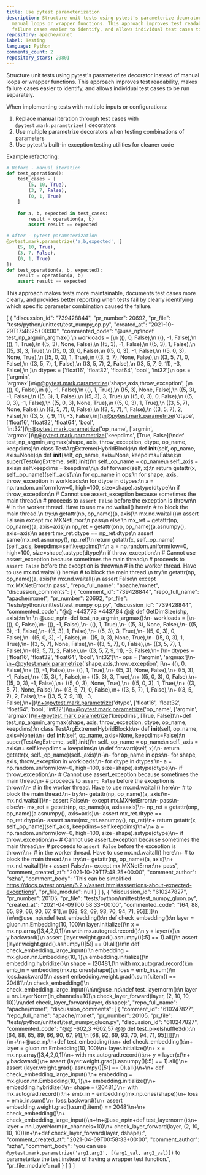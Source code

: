 ```yaml
---
title: Use pytest parameterization
description: Structure unit tests using pytest's parameterize decorator instead of
  manual loops or wrapper functions. This approach improves test readability, makes
  failure cases easier to identify, and allows individual test cases to be run separately.
repository: apache/mxnet
label: Testing
language: Python
comments_count: 2
repository_stars: 20801
---
```


Structure unit tests using pytest's parameterize decorator instead of manual loops or wrapper functions. This approach improves test readability, makes failure cases easier to identify, and allows individual test cases to be run separately.

When implementing tests with multiple inputs or configurations:

1. Replace manual iteration through test cases with `@pytest.mark.parametrize()` decorators
2. Use multiple parametrize decorators when testing combinations of parameters
3. Use pytest's built-in exception testing utilities for cleaner code

Example refactoring:

```python
# Before - manual iteration
def test_operation():
    test_cases = [
        (5, 10, True),
        (3, 7, False),
        (0, 1, True)
    ]
    
    for a, b, expected in test_cases:
        result = operation(a, b)
        assert result == expected

# After - pytest parameterization
@pytest.mark.parametrize('a,b,expected', [
    (5, 10, True),
    (3, 7, False),
    (0, 1, True)
])
def test_operation(a, b, expected):
    result = operation(a, b)
    assert result == expected
```

This approach makes tests more maintainable, documents test cases more clearly, and provides better reporting when tests fail by clearly identifying which specific parameter combination caused the failure.


[
  {
    "discussion_id": "739428844",
    "pr_number": 20692,
    "pr_file": "tests/python/unittest/test_numpy_op.py",
    "created_at": "2021-10-29T17:48:25+00:00",
    "commented_code": "@use_np\ndef test_np_argmin_argmax():\n    workloads = [\n        ((), 0, False),\n        ((), -1, False),\n        ((), 1, True),\n        ((5, 3), None, False),\n        ((5, 3), -1, False),\n        ((5, 3), 1, False),\n        ((5, 3), 3, True),\n        ((5, 0, 3), 0, False),\n        ((5, 0, 3), -1, False),\n        ((5, 0, 3), None, True),\n        ((5, 0, 3), 1, True),\n        ((3, 5, 7), None, False),\n        ((3, 5, 7), 0, False),\n        ((3, 5, 7), 1, False),\n        ((3, 5, 7), 2, False),\n        ((3, 5, 7, 9, 11), -3, False),\n    ]\n    dtypes = ['float16', 'float32', 'float64', 'bool', 'int32']\n    ops = ['argmin', 'argmax']\n\n@pytest.mark.parametrize('shape,axis,throw_exception', [\n    ((), 0, False),\n    ((), -1, False),\n    ((), 1, True),\n    ((5, 3), None, False),\n    ((5, 3), -1, False),\n    ((5, 3), 1, False),\n    ((5, 3), 3, True),\n    ((5, 0, 3), 0, False),\n    ((5, 0, 3), -1, False),\n    ((5, 0, 3), None, True),\n    ((5, 0, 3), 1, True),\n    ((3, 5, 7), None, False),\n    ((3, 5, 7), 0, False),\n    ((3, 5, 7), 1, False),\n    ((3, 5, 7), 2, False),\n    ((3, 5, 7, 9, 11), -3, False),\n])\n@pytest.mark.parametrize('dtype', ['float16', 'float32', 'float64', 'bool', 'int32'])\n@pytest.mark.parametrize('op_name', ['argmin', 'argmax'])\n@pytest.mark.parametrize('keepdims', [True, False])\ndef test_np_argmin_argmax(shape, axis, throw_exception, dtype, op_name, keepdims):\n    class TestArgExtreme(HybridBlock):\n        def __init__(self, op_name, axis=None):\n        def __init__(self, op_name, axis=None, keepdims=False):\n            super(TestArgExtreme, self).__init__()\n            self._op_name = op_name\n            self._axis = axis\n            self.keepdims = keepdims\n\n        def forward(self, x):\n            return getattr(x, self._op_name)(self._axis)\n\n    for op_name in ops:\n        for shape, axis, throw_exception in workloads:\n            for dtype in dtypes:\n                a = np.random.uniform(low=0, high=100, size=shape).astype(dtype)\n                if throw_exception:\n                    # Cannot use assert_exception because sometimes the main thread\n                    # proceeds to `assert False` before the exception is thrown\n                    # in the worker thread. Have to use mx.nd.waitall() here\n                    # to block the main thread.\n                    try:\n                        getattr(np, op_name)(a, axis)\n                        mx.nd.waitall()\n                        assert False\n                    except mx.MXNetError:\n                        pass\n                else:\n                    mx_ret = getattr(np, op_name)(a, axis=axis)\n                    np_ret = getattr(onp, op_name)(a.asnumpy(), axis=axis)\n                    assert mx_ret.dtype == np_ret.dtype\n                    assert same(mx_ret.asnumpy(), np_ret)\n            return getattr(x, self._op_name)(self._axis, keepdims=self.keepdims)\n\n    a = np.random.uniform(low=0, high=100, size=shape).astype(dtype)\n    if throw_exception:\n        # Cannot use assert_exception because sometimes the main thread\n        # proceeds to `assert False` before the exception is thrown\n        # in the worker thread. Have to use mx.nd.waitall() here\n        # to block the main thread.\n        try:\n            getattr(np, op_name)(a, axis)\n            mx.nd.waitall()\n            assert False\n        except mx.MXNetError:\n            pass",
    "repo_full_name": "apache/mxnet",
    "discussion_comments": [
      {
        "comment_id": "739428844",
        "repo_full_name": "apache/mxnet",
        "pr_number": 20692,
        "pr_file": "tests/python/unittest/test_numpy_op.py",
        "discussion_id": "739428844",
        "commented_code": "@@ -4437,73 +4437,84 @@ def GetDimSize(shp, axis):\n \n \n @use_np\n-def test_np_argmin_argmax():\n-    workloads = [\n-        ((), 0, False),\n-        ((), -1, False),\n-        ((), 1, True),\n-        ((5, 3), None, False),\n-        ((5, 3), -1, False),\n-        ((5, 3), 1, False),\n-        ((5, 3), 3, True),\n-        ((5, 0, 3), 0, False),\n-        ((5, 0, 3), -1, False),\n-        ((5, 0, 3), None, True),\n-        ((5, 0, 3), 1, True),\n-        ((3, 5, 7), None, False),\n-        ((3, 5, 7), 0, False),\n-        ((3, 5, 7), 1, False),\n-        ((3, 5, 7), 2, False),\n-        ((3, 5, 7, 9, 11), -3, False),\n-    ]\n-    dtypes = ['float16', 'float32', 'float64', 'bool', 'int32']\n-    ops = ['argmin', 'argmax']\n-\n+@pytest.mark.parametrize('shape,axis,throw_exception', [\n+    ((), 0, False),\n+    ((), -1, False),\n+    ((), 1, True),\n+    ((5, 3), None, False),\n+    ((5, 3), -1, False),\n+    ((5, 3), 1, False),\n+    ((5, 3), 3, True),\n+    ((5, 0, 3), 0, False),\n+    ((5, 0, 3), -1, False),\n+    ((5, 0, 3), None, True),\n+    ((5, 0, 3), 1, True),\n+    ((3, 5, 7), None, False),\n+    ((3, 5, 7), 0, False),\n+    ((3, 5, 7), 1, False),\n+    ((3, 5, 7), 2, False),\n+    ((3, 5, 7, 9, 11), -3, False),\n+])\n+@pytest.mark.parametrize('dtype', ['float16', 'float32', 'float64', 'bool', 'int32'])\n+@pytest.mark.parametrize('op_name', ['argmin', 'argmax'])\n+@pytest.mark.parametrize('keepdims', [True, False])\n+def test_np_argmin_argmax(shape, axis, throw_exception, dtype, op_name, keepdims):\n     class TestArgExtreme(HybridBlock):\n-        def __init__(self, op_name, axis=None):\n+        def __init__(self, op_name, axis=None, keepdims=False):\n             super(TestArgExtreme, self).__init__()\n             self._op_name = op_name\n             self._axis = axis\n+            self.keepdims = keepdims\n \n         def forward(self, x):\n-            return getattr(x, self._op_name)(self._axis)\n-\n-    for op_name in ops:\n-        for shape, axis, throw_exception in workloads:\n-            for dtype in dtypes:\n-                a = np.random.uniform(low=0, high=100, size=shape).astype(dtype)\n-                if throw_exception:\n-                    # Cannot use assert_exception because sometimes the main thread\n-                    # proceeds to `assert False` before the exception is thrown\n-                    # in the worker thread. Have to use mx.nd.waitall() here\n-                    # to block the main thread.\n-                    try:\n-                        getattr(np, op_name)(a, axis)\n-                        mx.nd.waitall()\n-                        assert False\n-                    except mx.MXNetError:\n-                        pass\n-                else:\n-                    mx_ret = getattr(np, op_name)(a, axis=axis)\n-                    np_ret = getattr(onp, op_name)(a.asnumpy(), axis=axis)\n-                    assert mx_ret.dtype == np_ret.dtype\n-                    assert same(mx_ret.asnumpy(), np_ret)\n+            return getattr(x, self._op_name)(self._axis, keepdims=self.keepdims)\n+\n+    a = np.random.uniform(low=0, high=100, size=shape).astype(dtype)\n+    if throw_exception:\n+        # Cannot use assert_exception because sometimes the main thread\n+        # proceeds to `assert False` before the exception is thrown\n+        # in the worker thread. Have to use mx.nd.waitall() here\n+        # to block the main thread.\n+        try:\n+            getattr(np, op_name)(a, axis)\n+            mx.nd.waitall()\n+            assert False\n+        except mx.MXNetError:\n+            pass",
        "comment_created_at": "2021-10-29T17:48:25+00:00",
        "comment_author": "szha",
        "comment_body": "This can be simplified https://docs.pytest.org/en/6.2.x/assert.html#assertions-about-expected-exceptions",
        "pr_file_module": null
      }
    ]
  },
  {
    "discussion_id": "610247827",
    "pr_number": 20105,
    "pr_file": "tests/python/unittest/test_numpy_gluon.py",
    "created_at": "2021-04-09T00:58:33+00:00",
    "commented_code": "[64, 88, 65, 89, 66, 90, 67, 91],\n            [68, 92, 69, 93, 70, 94, 71, 95]]]]]\n    )\n\n@use_np\ndef test_embedding():\n    def check_embedding():\n        layer = gluon.nn.Embedding(10, 100)\n        layer.initialize()\n        x = mx.np.array([3,4,2,0,1])\n        with mx.autograd.record():\n            y = layer(x)\n            y.backward()\n        assert (layer.weight.grad().asnumpy()[:5] == 1).all()\n        assert (layer.weight.grad().asnumpy()[5:] == 0).all()\n\n    def check_embedding_large_input():\n        embedding = mx.gluon.nn.Embedding(10, 1)\n        embedding.initialize()\n        embedding.hybridize()\n        shape = (20481,)\n        with mx.autograd.record():\n            emb_in = embedding(mx.np.ones(shape))\n            loss = emb_in.sum()\n        loss.backward()\n        assert embedding.weight.grad().sum().item() == 20481\n\n    check_embedding()\n    check_embedding_large_input()\n\n@use_np\ndef test_layernorm():\n    layer = nn.LayerNorm(in_channels=10)\n    check_layer_forward(layer, (2, 10, 10, 10))\n\ndef check_layer_forward(layer, dshape):",
    "repo_full_name": "apache/mxnet",
    "discussion_comments": [
      {
        "comment_id": "610247827",
        "repo_full_name": "apache/mxnet",
        "pr_number": 20105,
        "pr_file": "tests/python/unittest/test_numpy_gluon.py",
        "discussion_id": "610247827",
        "commented_code": "@@ -602,3 +602,57 @@ def test_pixelshuffle3d():\n             [64, 88, 65, 89, 66, 90, 67, 91],\n             [68, 92, 69, 93, 70, 94, 71, 95]]]]]\n     )\n+\n+@use_np\n+def test_embedding():\n+    def check_embedding():\n+        layer = gluon.nn.Embedding(10, 100)\n+        layer.initialize()\n+        x = mx.np.array([3,4,2,0,1])\n+        with mx.autograd.record():\n+            y = layer(x)\n+            y.backward()\n+        assert (layer.weight.grad().asnumpy()[:5] == 1).all()\n+        assert (layer.weight.grad().asnumpy()[5:] == 0).all()\n+\n+    def check_embedding_large_input():\n+        embedding = mx.gluon.nn.Embedding(10, 1)\n+        embedding.initialize()\n+        embedding.hybridize()\n+        shape = (20481,)\n+        with mx.autograd.record():\n+            emb_in = embedding(mx.np.ones(shape))\n+            loss = emb_in.sum()\n+        loss.backward()\n+        assert embedding.weight.grad().sum().item() == 20481\n+\n+    check_embedding()\n+    check_embedding_large_input()\n+\n+@use_np\n+def test_layernorm():\n+    layer = nn.LayerNorm(in_channels=10)\n+    check_layer_forward(layer, (2, 10, 10, 10))\n+\n+def check_layer_forward(layer, dshape):",
        "comment_created_at": "2021-04-09T00:58:33+00:00",
        "comment_author": "szha",
        "comment_body": "you can use `@pytest.mark.parametrize('arg1,arg2', [(arg1_val, arg2_val)])` to parameterize the test instead of having a wrapper test function.",
        "pr_file_module": null
      }
    ]
  }
]
